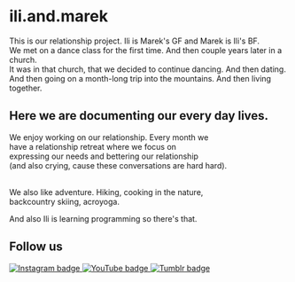 # ili.and.marek
This is our relationship project. Ili is Marek's GF and Marek is Ili's BF. 
<br> We met on a dance class for the first time. And then couple years later in a church. 
<br>It was in that church, that we decided to continue dancing. And then dating. 
<br> And then going on a month-long trip into the mountains. And then living together.

## Here we are documenting our every day lives.
We enjoy working on our relationship. Every month we 
<br> have a relationship retreat where we focus on 
<br> expressing our needs and bettering our relationship 
<br> (and also crying, cause these conversations are hard hard).
<!-- insert link to our retreat notes -->

<br> We also like adventure. Hiking, cooking in the nature, 
<br> backcountry skiing, acroyoga.


And also Ili is learning programming so there's that.

## Follow us

<a href="https://www.instagram.com/ili.and.marek/">
  <img src="https://img.shields.io/badge/Instagram-visit%20our%20account-lightgrey" alt="Instagram badge">
</a>

<a href="https://www.youtube.com/channel/UCjZepU0OIhD0AKaDRYvT7nQ">
  <img src="https://img.shields.io/badge/YouTube-visit%20our%20channel-lightgrey" alt="YouTube badge">
</a>

<a href="https://www.tumblr.com/blog/cowsinbathrooms">
  <img src="https://img.shields.io/badge/Tumblr-visit%20our%20blog-lightgrey" alt="Tumblr badge">
</a>

<!-- badges created here: https://shields.io -->
